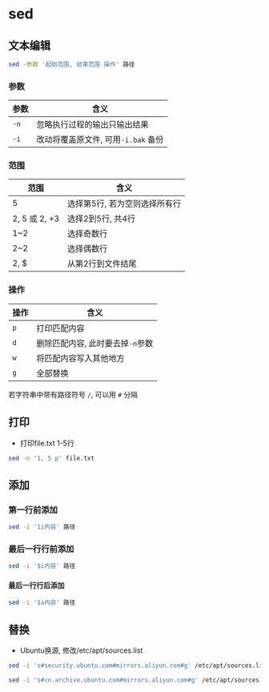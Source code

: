 <!--
 * @Description: 
 * @Version: 1.0
 * @Author: DaLao
 * @Email:  
 * @Date: 2022-02-21 18:34:05
 * @LastEditors: dalao
 * @LastEditTime: 2023-04-15 10:48:49
-->

# sed

## 文本编辑

```sh
sed -参数 '起始范围, 结束范围 操作' 路径
```

### 参数

| 参数 | 含义                                |
| ---- | ----------------------------------- |
| `-n` | 忽略执行过程的输出只输出结果        |
| `-i` | 改动将覆盖原文件, 可用`-i.bak` 备份 |

### 范围

| 范围          | 含义                          |
| ------------- | ----------------------------- |
| 5             | 选择第5行, 若为空则选择所有行 |
| 2, 5 或 2, +3 | 选择2到5行, 共4行             |
| 1~2           | 选择奇数行                    |
| 2~2           | 选择偶数行                    |
| 2, $          | 从第2行到文件结尾             |

### 操作

| 操作 | 含义                             |
| ---- | -------------------------------- |
| `p`  | 打印匹配内容                     |
| `d`  | 删除匹配内容, 此时要去掉`-n`参数 |
| `w`  | 将匹配内容写入其他地方           |
| `g`  | 全部替换                         |

若字符串中带有路径符号 `/`, 可以用 `#` 分隔

## 打印

- 打印file.txt 1-5行
  
```sh
sed -n '1, 5 p' file.txt
```

## 添加

### 第一行前添加

```sh
sed -i '1i内容' 路径
```

### 最后一行行前添加

```sh
sed -i '$i内容' 路径
```

#### 最后一行行后添加

```sh
sed -i '$a内容' 路径
```

## 替换

- Ubuntu换源, 修改/etc/apt/sources.list

```sh
sed -i 's#security.ubuntu.com#mirrors.aliyun.com#g' /etc/apt/sources.list

sed -i 's#cn.archive.ubuntu.com#mirrors.aliyun.com#g' /etc/apt/sources.list
```
